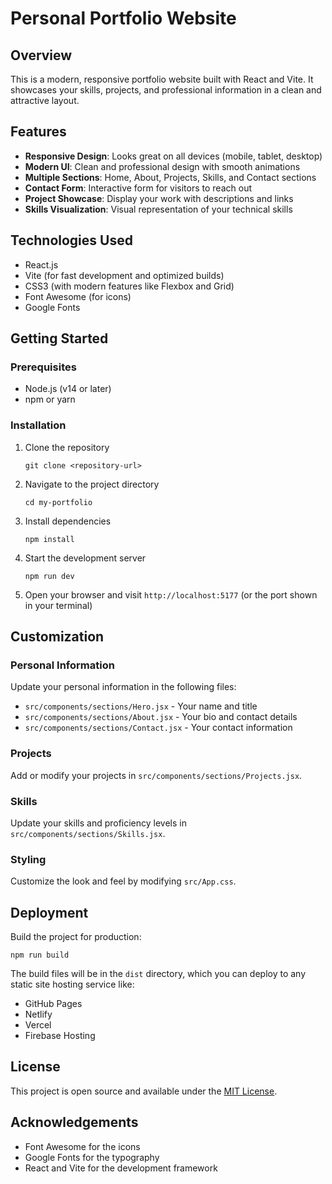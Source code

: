 # Personal Portfolio Website

## Overview

This is a modern, responsive portfolio website built with React and Vite. It showcases your skills, projects, and professional information in a clean and attractive layout.

## Features

- **Responsive Design**: Looks great on all devices (mobile, tablet, desktop)
- **Modern UI**: Clean and professional design with smooth animations
- **Multiple Sections**: Home, About, Projects, Skills, and Contact sections
- **Contact Form**: Interactive form for visitors to reach out
- **Project Showcase**: Display your work with descriptions and links
- **Skills Visualization**: Visual representation of your technical skills

## Technologies Used

- React.js
- Vite (for fast development and optimized builds)
- CSS3 (with modern features like Flexbox and Grid)
- Font Awesome (for icons)
- Google Fonts

## Getting Started

### Prerequisites

- Node.js (v14 or later)
- npm or yarn

### Installation

1. Clone the repository
   ```
   git clone <repository-url>
   ```

2. Navigate to the project directory
   ```
   cd my-portfolio
   ```

3. Install dependencies
   ```
   npm install
   ```

4. Start the development server
   ```
   npm run dev
   ```

5. Open your browser and visit `http://localhost:5177` (or the port shown in your terminal)

## Customization

### Personal Information

Update your personal information in the following files:

- `src/components/sections/Hero.jsx` - Your name and title
- `src/components/sections/About.jsx` - Your bio and contact details
- `src/components/sections/Contact.jsx` - Your contact information

### Projects

Add or modify your projects in `src/components/sections/Projects.jsx`.

### Skills

Update your skills and proficiency levels in `src/components/sections/Skills.jsx`.

### Styling

Customize the look and feel by modifying `src/App.css`.

## Deployment

Build the project for production:

```
npm run build
```

The build files will be in the `dist` directory, which you can deploy to any static site hosting service like:

- GitHub Pages
- Netlify
- Vercel
- Firebase Hosting

## License

This project is open source and available under the [MIT License](LICENSE).

## Acknowledgements

- Font Awesome for the icons
- Google Fonts for the typography
- React and Vite for the development framework
